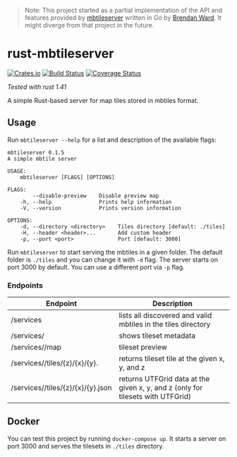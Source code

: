 > Note: This project started as a partial implementation of the API and features provided by [mbtileserver](https://github.com/consbio/mbtileserver) written in Go by [Brendan Ward](https://github.com/brendan-ward). It might diverge from that project in the future.

# rust-mbtileserver

[![Crates.io](https://img.shields.io/crates/v/mbtileserver.svg)](https://crates.io/crates/mbtileserver)
[![Build Status](https://travis-ci.com/ka7eh/rust-mbtileserver.svg?branch=master)](https://travis-ci.com/ka7eh/rust-mbtileserver)
[![Coverage Status](https://coveralls.io/repos/github/ka7eh/rust-mbtileserver/badge.svg?branch=master)](https://coveralls.io/github/ka7eh/rust-mbtileserver?branch=master)

_Tested with rust 1.41_

A simple Rust-based server for map tiles stored in mbtiles format.

## Usage

Run `mbtileserver --help` for a list and description of the available flags:

```
mbtileserver 0.1.5
A simple mbtile server

USAGE:
    mbtileserver [FLAGS] [OPTIONS]

FLAGS:
        --disable-preview    Disable preview map
    -h, --help               Prints help information
    -V, --version            Prints version information

OPTIONS:
    -d, --directory <directory>    Tiles directory [default: ./tiles]
    -H, --header <header>...       Add custom header
    -p, --port <port>              Port [default: 3000]
```

Run `mbtileserver` to start serving the mbtiles in a given folder. The default folder is `./tiles` and you can change it with `-d` flag.
The server starts on port 3000 by default. You can use a different port via `-p` flag.

### Endpoints

| Endpoint                                                    | Description                                                                    |
|-------------------------------------------------------------|--------------------------------------------------------------------------------|
| /services                                                   | lists all discovered and valid mbtiles in the tiles directory                  |
| /services/<path-to-tileset>                                 | shows tileset metadata                                                         |
| /services/<path-to-tileset>/map                             | tileset preview                                                                |
| /services/<path-to-tileset>/tiles/{z}/{x}/{y}.<tile-format> | returns tileset tile at the given x, y, and z                                  |
| /services/<path-to-tileset>/tiles/{z}/{x}/{y}.json          | returns UTFGrid data at the given x, y, and z (only for tilesets with UTFGrid) |

## Docker

You can test this project by running `docker-compose up`. It starts a server on port 3000 and serves the tilesets in `./tiles` directory.
